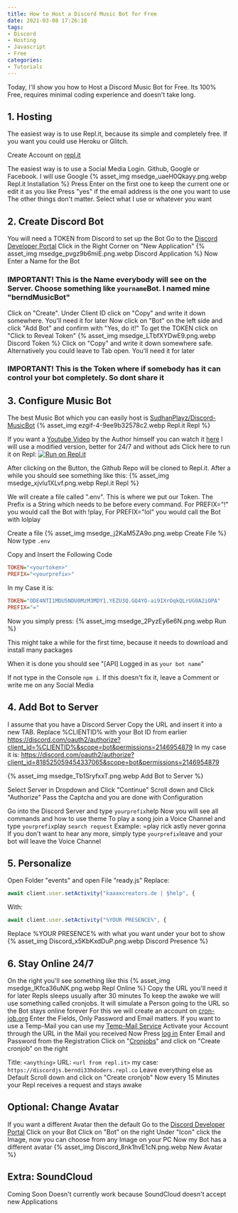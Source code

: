 ```yaml
---
title: How to Host a Discord Music Bot for Free
date: 2021-03-08 17:26:10
tags:
- Discord
- Hosting
- Javascript
- Free
categories: 
- Tutorials
---
```


Today, I'll show you how to Host a Discord Music Bot for Free. Its 100% Free, requires minimal coding experience and doesn't take long.

## 1. Hosting

The easiest way is to use Repl.it, because its simple and completely free. If you want you could use Heroku or Glitch.

Create Account on [repl.it](https://repl.it/signup)

The easiest way is to use a Social Media Login. Github, Google or Facebook. I will use Google
{% asset_img msedge_uaeH0Qkayy.png.webp Repl.it Installation %}
Press Enter on the first one to keep the current one or edit it as you like
Press "yes" if the email address is the one you want to use
The other things don't matter. Select what I use or whatever you want

## 2. Create Discord Bot

You will need a TOKEN from Discord to set up the Bot
Go to the [Discord Developer Portal](https://discord.com/developers/applications/)
Click in the Right Corner on "New Application"
{% asset_img msedge_pvgz9b6miE.png.webp Discord Application %}
Now Enter a Name for the Bot

### IMPORTANT! This is the Name everybody will see on the Server. Choose something like `yourname`Bot. I named mine "berndMusicBot"

Click on "Create".
Under Client ID click on "Copy" and write it down somewhere. You'll need it for later
Now click on "Bot" on the left side and click "Add Bot" and confirm with "Yes, do it!"
To get the TOKEN click on "Click to Reveal Token"
{% asset_img msedge_LTbfXYDwE9.png.webp Discord Token %}
Click on "Copy" and write it down somewhere safe. Alternatively you could leave to Tab open. You'll need it for later

### IMPORTANT! This is the Token where if somebody has it can control your bot completely. So dont share it

## 3. Configure Music Bot

The best Music Bot which you can easily host is [SudhanPlayz/Discord-MusicBot](https://github.com/SudhanPlayz/Discord-MusicBot)
{% asset_img ezgif-4-9ee9b32578c2.webp Repl.it Repl %}

If you want a [Youtube Video](https://link.kaaaxcreators.de/9jo8Ha) by the Author himself you can watch it [here](https://link.kaaaxcreators.de/9jo8Ha)
I will use a modified version, better for 24/7 and without ads
Click here to run it on Repl: [![Run on Repl.it](https://repl.it/badge/github/kaaaxcreators/discordjs)](https://repl.it/github/kaaaxcreators/discordjs)

After clicking on the Button, the Github Repo will be cloned to Repl.it. After a while you should see something like this:
{% asset_img msedge_xjvlu1XLvf.png.webp Repl.it Repl %}

We will create a file called ".env". This is where we put our Token. The Prefix is a String which needs to be before every command. For PREFIX="!" you would call the Bot with !play, For PREFIX="lol" you would call the Bot with lolplay

Create a file
{% asset_img msedge_j2KaM5ZA9o.png.webp Create File %}
Now type `.env`

Copy and Insert the Following Code

```ini
TOKEN="<yourtoken>"
PREFIX="<yourprefix>"
```

In my Case it is:

```ini
TOKEN="ODE4NTI1MDU5NDU0MzM3MDY1.YEZU3Q.GQ4YO-ai9IXrOqkQLrUG0A2iOPA"
PREFIX="="
```

Now you simply press:
{% asset_img msedge_2PyzEy6e6N.png.webp Run %}

This might take a while for the first time, because it needs to download and install many packages

When it is done you should see "[API] Logged in as `your bot name`"

If not type in the Console `npm i`. If this doesn't fix it, leave a Comment or write me on any Social Media

## 4. Add Bot to Server

I assume that you have a Discord Server
Copy the URL and insert it into a new TAB. Replace %CLIENTID% with your Bot ID from earlier
<https://discord.com/oauth2/authorize?client_id=%CLIENTID%&scope=bot&permissions=2146954879>
In my case it is:
<https://discord.com/oauth2/authorize?client_id=818525059454337065&scope=bot&permissions=2146954879>

{% asset_img msedge_Tb1SryfxxT.png.webp Add Bot to Server %}

Select Server in Dropdown and Click "Continue"
Scroll down and Click "Authorize"
Pass the Captcha and you are done with Configuration

Go into the Discord Server and type `yourprefix`help
Now you will see all commands and how to use theme
To play a song join a Voice Channel and type `yourprefix`play `search request`
Example: =play rick astly never gonna
If you don't want to hear any more, simply type `yourprefix`leave and your bot will leave the Voice Channel

## 5. Personalize

Open Folder "events" and open File "ready.js"
Replace:

```javascript
await client.user.setActivity("kaaaxcreators.de | §help", {
```

With:

```javascript
await client.user.setActivity("%YOUR PRESENCE%", {
```

Replace %YOUR PRESENCE% with what you want under your bot to show
{% asset_img Discord_x5KbKxdDuP.png.webp Discord Presence %}

## 6. Stay Online 24/7

On the right you'll see something like this
{% asset_img msedge_lKfca36uNK.png.webp Repl Online %}
Copy the URL you'll need it for later
Repls sleeps usually after 30 minutes
To keep the awake we will use something called cronjobs. It will simulate a Person going to the URL so the Bot stays online forever
For this we will create an account on [cron-job.org](https://cron-job.org/en/signup/)
Enter the Fields, Only Password and Email matters.
If you want to use a Temp-Mail you can use my [Temp-Mail Service](https://emailfake.com/kaaaxcreators.tk)
Activate your Account through the URL in the Mail you received
Now Press [log in](https://cron-job.org/en/members/)
Enter Email and Password from the Registration
Click on "[Cronjobs](https://cron-job.org/en/members/jobs/)" and click on "Create cronjob" on the right

Title: `<anything>`
URL: `<url from repl.it>` my case: `https://discordjs.berndi33hdoders.repl.co`
Leave everything else as Default
Scroll down and click on "Create cronjob"
Now every 15 Minutes your Repl receives a request and stays awake

## Optional: Change Avatar

If you want a different Avatar then the default
Go to the [Discord Developer Portal](https://discord.com/developers/applications)
Click on your Bot
Click on "Bot" on the right
Under "Icon" click the Image, now you can choose from any Image on your PC
Now my Bot has a different avatar
{% asset_img Discord_8nk1hvE1cN.png.webp New Avatar %}

## Extra: SoundCloud

Coming Soon
Doesn't currently work because SoundCloud doesn't accept new Applications
